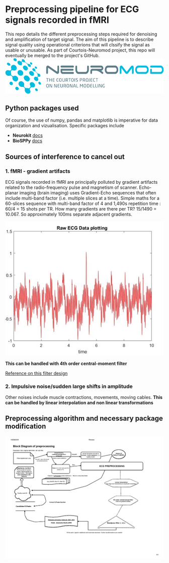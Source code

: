 # Preprocessing pipeline for ECG signals recorded in fMRI #

This repo details the different preprocessing steps required for denoising and amplification of target signal. 
The aim of this pipeline is to describe signal quality using operational criterions that will clssify the signal as usable or unusable. As part of Courtois-Neuromod project, this repo will eventually be merged to the project's GitHub. ![Neuromod](logo-vector-rgb.png)

## Python packages used ##
Of course, the use of numpy, pandas and matplotlib is imperative for data organization and vizualisation.
Specific packages include
* __Neurokit__ [docs](https://www.neurokit.readthedocs.io/en/latest/)
* __BioSPPy__ [docs](https://www.biosppy.readthedocs.io/en/stable/)



## Sources of interference to cancel out ##

### 1. fMRI - gradient artifacts ###
ECG signals recorded in fMRI are principally polluted by gradient artifacts related to the radio-frequency pulse and magnetism of scanner. Echo-planar imaging (brain imaging) uses Gradient-Echo sequences that often include multi-band factor (i.e. multiple slices at a time). Simple maths for a 60-slices sequence with multi-band factor of 4 and 1,490s repetition time : 60/4 = 15 shots per TR. How many gradients are there per TR? 15/1490 = 10.067. So approximately 100ms separate adjacent gradients.

![Polluted ECG](polluted-ecg-example.jpg "polluted ECG")

**This can be handled with 4th order central-moment filter** 

[Reference on this filter design](https://www.ncbi.nlm.nih.gov/pubmed/28981438/)

### 2. Impulsive noise/sudden large shifts in amplitude ###

Other noises include muscle contractions, movements, moving cables. 
**This can be handled by linear interpolation and non linear transformations**



## Preprocessing algorithm and necessary package modification ##

![overall structure](preproc-flow-chart.jpg)



